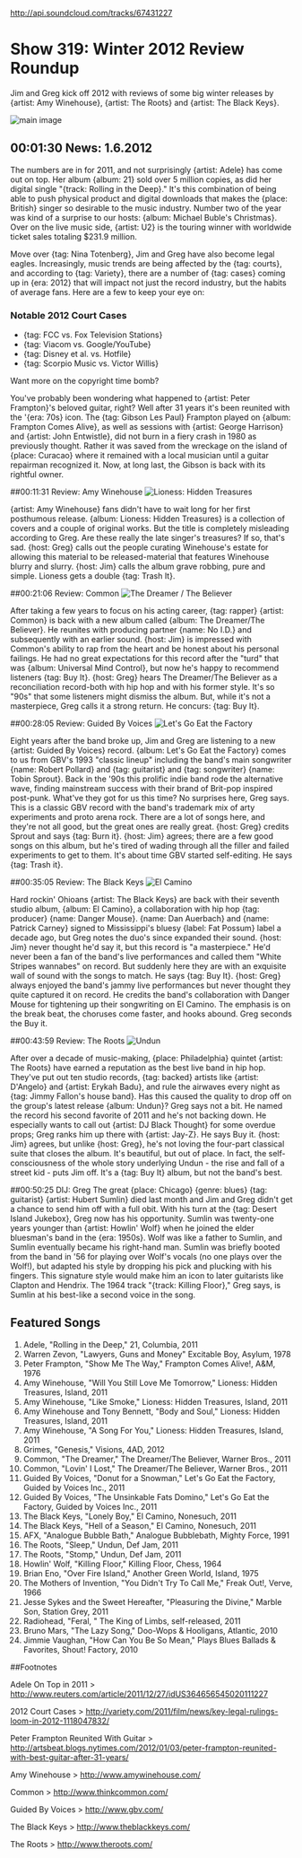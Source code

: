 

http://api.soundcloud.com/tracks/67431227

# Show 319: Winter 2012 Review Roundup
Jim and Greg kick off 2012 with reviews of some big winter releases by {artist: Amy Winehouse}, {artist: The Roots} and {artist: The Black Keys}.

![main image](http://static.soundopinions.org/images/2010/recordreviews.jpg)

## 00:01:30 News: 1.6.2012
The numbers are in for 2011, and not surprisingly {artist: Adele} has come out on top. Her album {album: 21} sold over 5 million copies, as did her digital single "{track: Rolling in the Deep}." It's this combination of being able to push physical product and digital downloads that makes the {place: British} singer so desirable to the music industry. Number two of the year was kind of a surprise to our hosts: {album: Michael Buble's Christmas}. Over on the live music side, {artist: U2} is the touring winner with worldwide ticket sales totaling $231.9 million.

Move over {tag: Nina Totenberg}, Jim and Greg have also become legal eagles. Increasingly, music trends are being affected by the {tag: courts}, and according to {tag: Variety}, there are a number of {tag: cases} coming up in {era: 2012} that will impact not just the record industry, but the habits of average fans. Here are a few to keep your eye on:

### Notable 2012 Court Cases
- {tag: FCC vs. Fox Television Stations}
- {tag: Viacom vs. Google/YouTube}
- {tag: Disney et al. vs. Hotfile}
- {tag: Scorpio Music vs. Victor Willis}


Want more on the copyright time bomb?

You've probably been wondering what happened to {artist: Peter Frampton}'s beloved guitar, right? Well after 31 years it's been reunited with the '{era: 70s} icon. The {tag: Gibson Les Paul} Frampton played on {album: Frampton Comes Alive}, as well as sessions with {artist: George Harrison} and {artist: John Entwistle}, did not burn in a fiery crash in 1980 as previously thought. Rather it was saved from the wreckage on the island of {place: Curacao} where it remained with a local musician until a guitar repairman recognized it. Now, at long last, the Gibson is back with its rightful owner.

##00:11:31 Review: Amy Winehouse
![Lioness: Hidden Treasures](http://is3.mzstatic.com/image/thumb/Features/v4/b6/04/c4/b604c4ef-81ae-6929-83f9-b5fe3ef71425/dj.anumrzvw.jpg/600x600bb-85.jpg "13125609/483003957")

{artist: Amy Winehouse} fans didn't have to wait long for her first posthumous release. {album: Lioness: Hidden Treasures} is a collection of covers and a couple of original works. But the title is completely misleading according to Greg. Are these really the late singer's treasures? If so, that's sad. {host: Greg} calls out the people curating Winehouse's estate for allowing this material to be released-material that features Winehouse blurry and slurry. {host: Jim} calls the album grave robbing, pure and simple. Lioness gets a double {tag: Trash It}.

##00:21:06 Review: Common
![The Dreamer / The Believer](http://is5.mzstatic.com/image/thumb/Music/v4/6d/c9/48/6dc948c6-1643-90e2-9239-989d564aacba/source/600x600bb.jpg "64490/486306480")

After taking a few years to focus on his acting career, {tag: rapper} {artist: Common} is back with a new album called {album: The Dreamer/The Believer}. He reunites with producing partner {name: No I.D.} and subsequently with an earlier sound. {host: Jim} is impressed with Common's ability to rap from the heart and be honest about his personal failings. He had no great expectations for this record after the "turd" that was {album: Universal Mind Control}, but now he's happy to recommend listeners {tag: Buy It}. {host: Greg} hears The Dreamer/The Believer as a reconciliation record-both with hip hop and with his former style. It's so "90s" that some listeners might dismiss the album. But, while it's not a masterpiece, Greg calls it a strong return. He concurs: {tag: Buy It}.

##00:28:05 Review: Guided By Voices
![Let's Go Eat the Factory](http://is3.mzstatic.com/image/thumb/Music/v4/30/5a/7a/305a7a2d-f6e6-b895-a5ca-4bf083d68be3/source/600x600bb.jpg "2960844/480002450")

Eight years after the band broke up, Jim and Greg are listening to a new {artist: Guided By Voices} record. {album: Let's Go Eat the Factory} comes to us from GBV's 1993 "classic lineup" including the band's main songwriter {name: Robert Pollard} and {tag: guitarist} and {tag: songwriter} {name: Tobin Sprout}. Back in the '90s this prolific indie band rode the alternative wave, finding mainstream success with their brand of Brit-pop inspired post-punk. What've they got for us this time? No surprises here, Greg says. This is a classic GBV record with the band's trademark mix of arty experiments and proto arena rock. There are a lot of songs here, and they're not all good, but the great ones are really great. {host: Greg} credits Sprout and says {tag: Burn it}. {host: Jim} agrees; there are a few good songs on this album, but he's tired of wading through all the filler and failed experiments to get to them. It's about time GBV started self-editing. He says {tag: Trash it}.

##00:35:05 Review: The Black Keys
![El Camino](http://is2.mzstatic.com/image/thumb/Music41/v4/b4/63/0b/b4630bb4-0b38-8704-d7e9-306ec406c5a5/source/600x600bb.jpg "5893059/1052966287")

Hard rockin' Ohioans {artist: The Black Keys} are back with their seventh studio album, {album: El Camino}, a collaboration with hip hop {tag: producer} {name: Danger Mouse}. {name: Dan Auerbach} and {name: Patrick Carney} signed to Mississippi's bluesy {label: Fat Possum} label a decade ago, but Greg notes the duo's since expanded their sound. {host: Jim} never thought he'd say it, but this record is "a masterpiece." He'd never been a fan of the band's live performances and called them "White Stripes wannabes" on record. But suddenly here they are with an exquisite wall of sound with the songs to match. He says {tag: Buy It}. {host: Greg} always enjoyed the band's jammy live performances but never thought they quite captured it on record. He credits the band's collaboration with Danger Mouse for tightening up their songwriting on El Camino. The emphasis is on the break beat, the choruses come faster, and hooks abound. Greg seconds the Buy it.

##00:43:59 Review: The Roots
![Undun](http://is5.mzstatic.com/image/thumb/Music/v4/35/44/8f/35448fce-2319-45d9-5e49-2ba898dfc151/source/600x600bb.jpg "43680/481840450")

After over a decade of music-making, {place: Philadelphia} quintet {artist: The Roots} have earned a reputation as the best live band in hip hop. They've put out ten studio records, {tag: backed} artists like {artist: D'Angelo} and {artist: Erykah Badu}, and rule the airwaves every night as {tag: Jimmy Fallon's house band}. Has this caused the quality to drop off on the group's latest release {album: Undun}? Greg says not a bit. He named the record his second favorite of 2011 and he's not backing down. He especially wants to call out {artist: DJ Black Thought} for some overdue props; Greg ranks him up there with {artist: Jay-Z}. He says Buy it. {host: Jim} agrees, but unlike {host: Greg}, he's not loving the four-part classical suite that closes the album. It's beautiful, but out of place. In fact, the self-consciousness of the whole story underlying Undun - the rise and fall of a street kid - puts Jim off. It's a {tag: Buy It} album, but not the band's best.

##00:50:25 DIJ: Greg
The great {place: Chicago} {genre: blues} {tag: guitarist} {artist: Hubert Sumlin} died last month and Jim and Greg didn't get a chance to send him off with a full obit. With his turn at the {tag: Desert Island Jukebox}, Greg now has his opportunity. Sumlin was twenty-one years younger than {artist: Howlin' Wolf} when he joined the elder bluesman's band in the {era: 1950s}. Wolf was like a father to Sumlin, and Sumlin eventually became his right-hand man. Sumlin was briefly booted from the band in '56 for playing over Wolf's vocals (no one plays over the Wolf!), but adapted his style by dropping his pick and plucking with his fingers. This signature style would make him an icon to later guitarists like Clapton and Hendrix. The 1964 track "{track: Killing Floor}," Greg says, is Sumlin at his best-like a second voice in the song. 


## Featured Songs
1. Adele, "Rolling in the Deep," 21, Columbia, 2011
2. Warren Zevon, "Lawyers, Guns and Money" Excitable Boy, Asylum, 1978
3. Peter Frampton, "Show Me The Way," Frampton Comes Alive!, A&M, 1976
4. Amy Winehouse, "Will You Still Love Me Tomorrow," Lioness: Hidden Treasures, Island, 2011
5. Amy Winehouse, "Like Smoke," Lioness: Hidden Treasures, Island, 2011
6. Amy Winehouse and Tony Bennett, "Body and Soul," Lioness: Hidden Treasures, Island, 2011
7. Amy Winehouse, "A Song For You," Lioness: Hidden Treasures, Island, 2011
8. Grimes, "Genesis," Visions, 4AD, 2012
9. Common, "The Dreamer," The Dreamer/The Believer, Warner Bros., 2011
10. Common, "Lovin' I Lost," The Dreamer/The Believer, Warner Bros., 2011
11. Guided By Voices, "Donut for a Snowman," Let's Go Eat the Factory, Guided by Voices Inc., 2011
12. Guided By Voices, "The Unsinkable Fats Domino," Let's Go Eat the Factory, Guided by Voices Inc., 2011
13. The Black Keys, "Lonely Boy," El Camino, Nonesuch, 2011
14. The Black Keys, "Hell of a Season," El Camino, Nonesuch, 2011
15. AFX, "Analogue Bubble Bath," Analogue Bubblebath, Mighty Force, 1991
16. The Roots, "Sleep," Undun, Def Jam, 2011
17. The Roots, "Stomp," Undun, Def Jam, 2011
18. Howlin' Wolf, "Killing Floor," Killing Floor, Chess, 1964
19. Brian Eno, "Over Fire Island," Another Green World, Island, 1975
20. The Mothers of Invention, "You Didn't Try To Call Me," Freak Out!, Verve, 1966
21. Jesse Sykes and the Sweet Hereafter, "Pleasuring the Divine," Marble Son, Station Grey, 2011
22. Radiohead, "Feral, " The King of Limbs, self-released, 2011
23. Bruno Mars, "The Lazy Song," Doo-Wops & Hooligans, Atlantic, 2010
24. Jimmie Vaughan, "How Can You Be So Mean," Plays Blues Ballads & Favorites, Shout! Factory, 2010

##Footnotes

Adele On Top in 2011 > http://www.reuters.com/article/2011/12/27/idUS364656545020111227

2012 Court Cases > http://variety.com/2011/film/news/key-legal-rulings-loom-in-2012-1118047832/

Peter Frampton Reunited With Guitar > http://artsbeat.blogs.nytimes.com/2012/01/03/peter-frampton-reunited-with-best-guitar-after-31-years/

Amy Winehouse > http://www.amywinehouse.com/

Common > http://www.thinkcommon.com/

Guided By Voices > http://www.gbv.com/

The Black Keys > http://www.theblackkeys.com/

The Roots > http://www.theroots.com/
